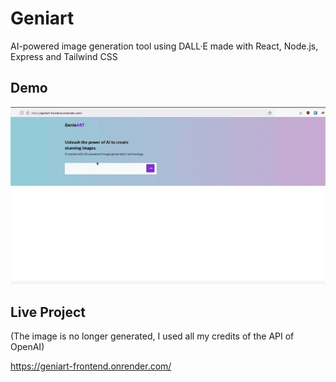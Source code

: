 # Geniart 
AI-powered image generation tool using DALL·E made with React, Node.js, Express and Tailwind CSS

## Demo 
![](demo.gif) 


## Live Project 

(The image is no longer generated, I used all my credits of the API of OpenAI) 

https://geniart-frontend.onrender.com/
